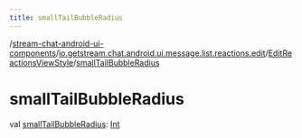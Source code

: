 ```yaml
---
title: smallTailBubbleRadius
---
```

/[stream-chat-android-ui-components](../../index.md)/[io.getstream.chat.android.ui.message.list.reactions.edit](../index.md)/[EditReactionsViewStyle](index.md)/[smallTailBubbleRadius](smallTailBubbleRadius.md)  
  
  
  
# smallTailBubbleRadius  
val [smallTailBubbleRadius](smallTailBubbleRadius.md): [Int](https://kotlinlang.org/api/latest/jvm/stdlib/kotlin/-int/index.html)
